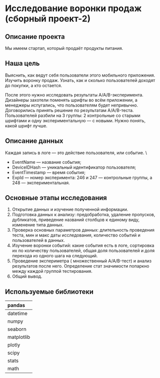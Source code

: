 # Исследование воронки продаж (сборный проект-2)

## Описание проекта
Мы имеем стартап, который продаёт продукты питания. 

## Наша цель
Выяснить, как ведут себя пользователи этого мобильного приложения. 
Изучить воронку продаж. Узнать, как и сколько пользователей доходят до покупки, а кто остается.

После этого нужно исследовать результаты A/A/B-эксперимента. Дизайнеры захотели поменять шрифты во всём приложении, а менеджеры испугались, что пользователям будет непривычно. Договорились принять решение по результатам A/A/B-теста. Пользователей разбили на 3 группы: 2 контрольные со старыми шрифтами и одну экспериментальную — с новыми. Нужно понять, какой шрифт лучше.

## Описание данных
Каждая запись в логе — это действие пользователя, или событие. \
- EventName — название события; 
- DeviceIDHash — уникальный идентификатор пользователя; 
- EventTimestamp — время события; 
- ExpId — номер эксперимента: 246 и 247 — контрольные группы, а 248 — экспериментальная.

## Основные этапы исследования
1. Открытие данных и изучение полученной информации.
2. Подготовка данных к анализу: предобработка, удаление пропусков, дубликатов, приведение названий столбцов к единому виду, изменение типа данных.
3. Проверка основных параметров данных: длительность проведения теста, мин и макс даты исследования, количество событий и пользователей в данных. 
4. Изучение воронки событий: какие события есть в логе, сортировка их по количеству пользователей, общая доля пользователей и доля перехода из одного шага на следующий.
5. Проведение экспериметра ( множественный A/A/B-тест) и анализ результатов после него. Определение стат значимости попаркно между каждой группой тестирования.
6. Общий вывод.

## Используемые библиотеки
|pandas|
|:------|
|datetime|
|numpy|
|seaborn|
|matplotlib|
|plotly|
|scipy|
|stats|
|math| 
